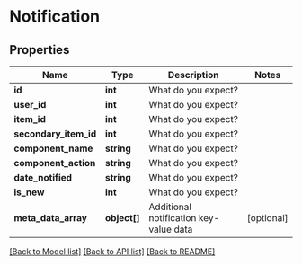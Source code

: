 # Notification

## Properties
Name | Type | Description | Notes
------------ | ------------- | ------------- | -------------
**id** | **int** | What do you expect? | 
**user_id** | **int** | What do you expect? | 
**item_id** | **int** | What do you expect? | 
**secondary_item_id** | **int** | What do you expect? | 
**component_name** | **string** | What do you expect? | 
**component_action** | **string** | What do you expect? | 
**date_notified** | **string** | What do you expect? | 
**is_new** | **int** | What do you expect? | 
**meta_data_array** | **object[]** | Additional notification key-value data | [optional] 

[[Back to Model list]](../README.md#documentation-for-models) [[Back to API list]](../README.md#documentation-for-api-endpoints) [[Back to README]](../README.md)


